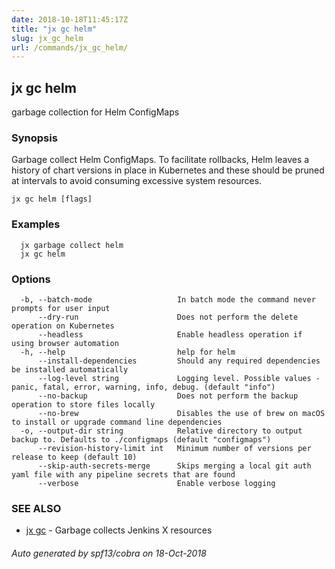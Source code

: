 ```yaml
---
date: 2018-10-18T11:45:17Z
title: "jx gc helm"
slug: jx_gc_helm
url: /commands/jx_gc_helm/
---
```

## jx gc helm

garbage collection for Helm ConfigMaps

### Synopsis

Garbage collect Helm ConfigMaps.  To facilitate rollbacks, Helm leaves a history of chart versions in place in Kubernetes and these should be pruned at intervals to avoid consuming excessive system resources.

```
jx gc helm [flags]
```

### Examples

```
  jx garbage collect helm
  jx gc helm
```

### Options

```
  -b, --batch-mode                   In batch mode the command never prompts for user input
      --dry-run                      Does not perform the delete operation on Kubernetes
      --headless                     Enable headless operation if using browser automation
  -h, --help                         help for helm
      --install-dependencies         Should any required dependencies be installed automatically
      --log-level string             Logging level. Possible values - panic, fatal, error, warning, info, debug. (default "info")
      --no-backup                    Does not perform the backup operation to store files locally
      --no-brew                      Disables the use of brew on macOS to install or upgrade command line dependencies
  -o, --output-dir string            Relative directory to output backup to. Defaults to ./configmaps (default "configmaps")
      --revision-history-limit int   Minimum number of versions per release to keep (default 10)
      --skip-auth-secrets-merge      Skips merging a local git auth yaml file with any pipeline secrets that are found
      --verbose                      Enable verbose logging
```

### SEE ALSO

* [jx gc](/commands/jx_gc/)	 - Garbage collects Jenkins X resources

###### Auto generated by spf13/cobra on 18-Oct-2018
